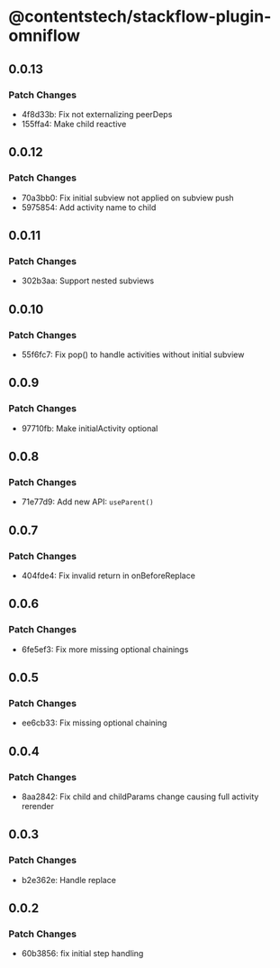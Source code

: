# @contentstech/stackflow-plugin-omniflow

## 0.0.13

### Patch Changes

- 4f8d33b: Fix not externalizing peerDeps
- 155ffa4: Make child reactive

## 0.0.12

### Patch Changes

- 70a3bb0: Fix initial subview not applied on subview push
- 5975854: Add activity name to child

## 0.0.11

### Patch Changes

- 302b3aa: Support nested subviews

## 0.0.10

### Patch Changes

- 55f6fc7: Fix pop() to handle activities without initial subview

## 0.0.9

### Patch Changes

- 97710fb: Make initialActivity optional

## 0.0.8

### Patch Changes

- 71e77d9: Add new API: `useParent()`

## 0.0.7

### Patch Changes

- 404fde4: Fix invalid return in onBeforeReplace

## 0.0.6

### Patch Changes

- 6fe5ef3: Fix more missing optional chainings

## 0.0.5

### Patch Changes

- ee6cb33: Fix missing optional chaining

## 0.0.4

### Patch Changes

- 8aa2842: Fix child and childParams change causing full activity rerender

## 0.0.3

### Patch Changes

- b2e362e: Handle replace

## 0.0.2

### Patch Changes

- 60b3856: fix initial step handling
